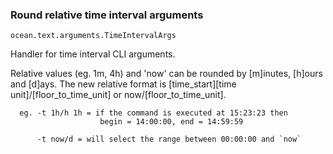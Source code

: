 ### Round relative time interval arguments

`ocean.text.arguments.TimeIntervalArgs`

Handler for time interval CLI arguments.

Relative values (eg. 1m, 4h) and 'now' can be rounded by [m]inutes, [h]ours and [d]ays.
The new relative format is [time_start][time unit]/[floor_to_time_unit] or now/[floor_to_time_unit].

      eg. -t 1h/h 1h = if the command is executed at 15:23:23 then
                        begin = 14:00:00, end = 14:59:59

          -t now/d = will select the range between 00:00:00 and `now`
